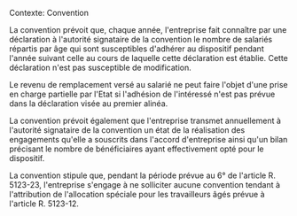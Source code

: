 Contexte: Convention

La convention prévoit que, chaque année, l'entreprise fait connaître par une déclaration à l'autorité signataire de la convention le nombre de salariés répartis par âge qui sont susceptibles d'adhérer au dispositif pendant l'année suivant celle au cours de laquelle cette déclaration est établie. Cette déclaration n'est pas susceptible de modification.

Le revenu de remplacement versé au salarié ne peut faire l'objet d'une prise en charge partielle par l'Etat si l'adhésion de l'intéressé n'est pas prévue dans la déclaration visée au premier alinéa.

La convention prévoit également que l'entreprise transmet annuellement à l'autorité signataire de la convention un état de la réalisation des engagements qu'elle a souscrits dans l'accord d'entreprise ainsi qu'un bilan précisant le nombre de bénéficiaires ayant effectivement opté pour le dispositif.

La convention stipule que, pendant la période prévue au 6° de l'article R. 5123-23, l'entreprise s'engage à ne solliciter aucune convention tendant à l'attribution de l'allocation spéciale pour les travailleurs âgés prévue à l'article R. 5123-12.